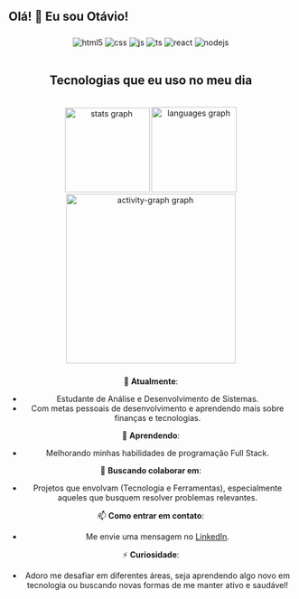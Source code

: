 ## Olá! 👋 Eu sou Otávio!

###
<div align="center">
<div style="display: inline_block">
  <img align="center" alt="html5" src="https://img.shields.io/badge/HTML5-E34F26?style=for-the-badge&logo=html5&logoColor=white" />
  <img align="center" alt="css" src="https://img.shields.io/badge/CSS3-1572B6?style=for-the-badge&logo=css3&logoColor=white" />
  <img align="center" alt="js" src="https://img.shields.io/badge/JavaScript-F7DF1E?style=for-the-badge&logo=javascript&logoColor=black" />
  <img align="center" alt="ts" src="https://img.shields.io/badge/TypeScript-007ACC?style=for-the-badge&logo=typescript&logoColor=white" />
  <img align="center" alt="react" src="https://img.shields.io/badge/React-20232A?style=for-the-badge&logo=react&logoColor=61DAFB" />
  <img align="center" alt="nodejs" src="https://img.shields.io/badge/Node.js-43853D?style=for-the-badge&logo=node.js&logoColor=white" />
</div><br/>

## Tecnologias que eu uso no meu dia

<br clear="both">

<div align="center">
  <img src="https://github-readme-stats.vercel.app/api?username=OtavioAdsBr&hide_title=false&hide_rank=false&show_icons=true&include_all_commits=true&count_private=true&disable_animations=false&theme=dracula&locale=en&hide_border=false&order=1" height="150" alt="stats graph"  />
  <img src="https://github-readme-stats.vercel.app/api/top-langs?username=OtavioAdsBr&locale=en&hide_title=false&layout=compact&card_width=320&langs_count=5&theme=dracula&hide_border=false&order=2" height="151" alt="languages graph"  />
  <img src="https://github-readme-activity-graph.vercel.app/graph?username=OtavioAdsBr&radius=16&theme=dracula&area=true&order=5" height="300" alt="activity-graph graph"  />
</div>

###

🔭 **Atualmente**:  
- Estudante de Análise e Desenvolvimento de Sistemas.  
- Com metas pessoais de desenvolvimento e aprendendo mais sobre finanças e tecnologias.  

🌱 **Aprendendo**:  
- Melhorando minhas habilidades de programação Full Stack.  

👯 **Buscando colaborar em**:  
- Projetos que envolvam (Tecnologia e Ferramentas), especialmente aqueles que busquem resolver problemas relevantes.

📫 **Como entrar em contato**:  
- Me envie uma mensagem no [LinkedIn](https://linkedin.com/in/otaviovinicius05).

⚡ **Curiosidade**:  
- Adoro me desafiar em diferentes áreas, seja aprendendo algo novo em tecnologia ou buscando novas formas de me manter ativo e saudável!

